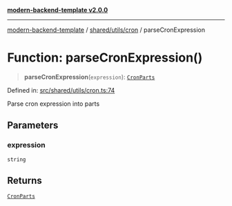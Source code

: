 [**modern-backend-template v2.0.0**](../../../../README.md)

***

[modern-backend-template](../../../../modules.md) / [shared/utils/cron](../README.md) / parseCronExpression

# Function: parseCronExpression()

> **parseCronExpression**(`expression`): [`CronParts`](../-internal-/interfaces/CronParts.md)

Defined in: [src/shared/utils/cron.ts:74](https://github.com/maemreyo/saas-4cus-nodejs/blob/1a77de11cd6eaefe66c31c7f5de281673fc25ce5/src/shared/utils/cron.ts#L74)

Parse cron expression into parts

## Parameters

### expression

`string`

## Returns

[`CronParts`](../-internal-/interfaces/CronParts.md)
